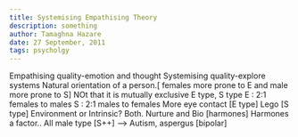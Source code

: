```yaml
---
title: Systemising Empathising Theory
description: something
author: Tamaghna Hazare
date: 27 September, 2011
tags: psycholgy
---
```


Empathising quality-emotion and thought 
Systemising quality-explore systems
Natural orientation of a person.[ females more prone to E and male more prone to S]
NOt that it is mutually exclusive
E type, S type
E : 2:1 females to males
S : 2:1 males to females
More eye contact [E type]
Lego [S type]
Environment or Intrinsic?
Both.
Nurture and Bio [harmones]
Harmones a factor..
All male type [S++] --> Autism, aspergus [bipolar]

